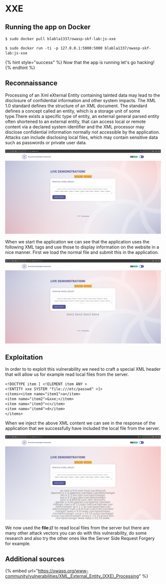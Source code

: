 # XXE

## Running the app on Docker

```
$ sudo docker pull blabla1337/owasp-skf-lab:js-xxe
```

```
$ sudo docker run -ti -p 127.0.0.1:5000:5000 blabla1337/owasp-skf-lab:js-xxe
```

{% hint style="success" %}
Now that the app is running let's go hacking!
{% endhint %}

## Reconnaissance

Processing of an Xml eXternal Entity containing tainted data may lead to the disclosure of confidential information and other system impacts. The XML 1.0 standard defines the structure of an XML document. The standard defines a concept called an entity, which is a storage unit of some type.There exists a specific type of entity, an external general parsed entity often shortened to an external entity, that can access local or remote content via a declared system identifier and the XML processor may disclose confidential information normally not accessible by the application. Attacks can include disclosing local files, which may contain sensitive data such as passwords or private user data.

![](https://raw.githubusercontent.com/blabla1337/skf-labs/master/.gitbook/assets/python/XXE/1.png)

When we start the application we can see that the application uses the following XML tags and use those to display information on the website in a nice manner. First we load the normal file and submit this in the application.

![](https://raw.githubusercontent.com/blabla1337/skf-labs/master/.gitbook/assets/python/XXE/2.png)

## Exploitation

In order to to exploit this vulnerability we need to craft a special XML header that will allow us for example read local files from the server.

```markup
<!DOCTYPE item [ <!ELEMENT item ANY >
<!ENTITY xxe SYSTEM "file:///etc/passwd" >]>
<items><item name="item1">a</item>
<item name="item2">&xxe;</item>
<item name="item3">c</item>
<item name="item4">d</item>
</items>
```

When we inject the above XML content we can see in the response of the application that we successfully have included the local file from the server.

![](https://raw.githubusercontent.com/blabla1337/skf-labs/master/.gitbook/assets/python/XXE/3.png)

We now used the **file://** to read local files from the server but there are many other attack vectors you can do with this vulnerability, do some research and also try the other ones like the Server Side Request Forgery for example.

## Additional sources

{% embed url="https://owasp.org/www-community/vulnerabilities/XML_External_Entity_(XXE)_Processing" %}
